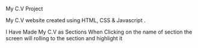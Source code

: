 My C.V Project

My C.V website created using HTML, CSS & Javascript .

I Have Made My C.V as Sections When Clicking on the name of section the screen will rolling to the section and highlight it